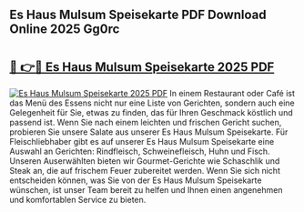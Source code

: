 ## Es Haus Mulsum Speisekarte PDF Download Online 2025 Gg0rc

# <h2><a href="http://gceeba.nevu.top/?p=Es+Haus+Mulsum+Speisekarte">🔗 👉🔴 Es Haus Mulsum Speisekarte 2025 PDF</a></h2>

[![Es Haus Mulsum Speisekarte 2025 PDF](https://i.imgur.com/dBaPXMq.png)](http://gceeba.nevu.top/?p=Es+Haus+Mulsum+Speisekarte)
In einem Restaurant oder Café ist das Menü des Essens nicht nur eine Liste von Gerichten, sondern auch eine Gelegenheit für Sie, etwas zu finden, das für Ihren Geschmack köstlich und passend ist. Wenn Sie nach einem leichten und frischen Gericht suchen, probieren Sie unsere Salate aus unserer Es Haus Mulsum Speisekarte. Für Fleischliebhaber gibt es auf unserer Es Haus Mulsum Speisekarte eine Auswahl an Gerichten: Rindfleisch, Schweinefleisch, Huhn und Fisch. Unseren Auserwählten bieten wir Gourmet-Gerichte wie Schaschlik und Steak an, die auf frischem Feuer zubereitet werden. Wenn Sie sich nicht entscheiden können, was Sie von der Es Haus Mulsum Speisekarte wünschen, ist unser Team bereit zu helfen und Ihnen einen angenehmen und komfortablen Service zu bieten.
